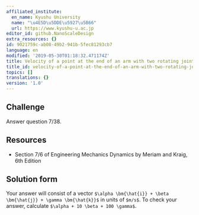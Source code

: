 ```yaml
---
affiliated_institute:
  en_name: Kyushu University
  name: "\u4E5D\u5DDE\u5927\u5B66"
  url: https://www.kyushu-u.ac.jp
editor_id: github.NanoScaleDesign
extra_resources: {}
id: 9021759c-ab08-49b2-941b-5fec81293cb7
language: en
modified: '2019-05-30T01:18:32.471174Z'
title: Velocity of a point at the end of an arm with two rotating joints
title_id: velocity-of-a-point-at-the-end-of-an-arm-with-two-rotating-joints
topics: []
translations: {}
version: '1.0'
---
```


## Challenge
Answer question 7/38.


## Resources
- Section 7/6 of Engineering Mechanics Dynamics by Meriam and Kraig, 6th Edition


## Solution form
Your answer will consist of a vector `$\alpha \bm{\hat{i}} + \beta \bm{\hat{j}} + \gamma \bm{\hat{k}}$` in units of `$m/s$`.
To check your answer, calculate `$\alpha + 10 \beta + 100 \gamma$`.
